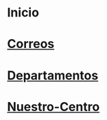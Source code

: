 <!--IES-RIOARBA -->
<!-- SUBTITLE: A quick summary of Home -->

# Inicio
# **[Correos](/Correos)**
# **[Departamentos](/Departamentos)**
# **[Nuestro-Centro](/Localización-y-contacto)**

